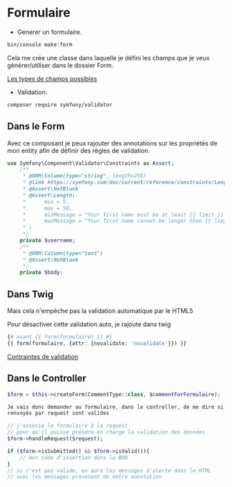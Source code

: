 Formulaire
===========

- Generer un formulaire.

```bash 
bin/console make:form
```

Cela me crée une classe dans laquelle je défini les champs que je veux générer/utiliser dans le dossier Form.

[Les types de champs possibles](http://symfony.com/doc/current/reference/forms/types.html)

- Validation.

```bash
composer require symfony/validator
```

## Dans le Form

Avec ce composant je peux rajouter des annotations sur les propriétés de mon entity afin de définir des règles de validation.

```php
use Symfony\Component\Validator\Constraints as Assert;
    /**
     * @ORM\Column(type="string", length=255)
     * @link https://symfony.com/doc/current/reference/constraints/Length.html
     * @Assert\NotBlank
     * @Assert\Length(
     *      min = 5,
     *      max = 50,
     *      minMessage = "Your first name must be at least {{ limit }} characters long",
     *      maxMessage = "Your first name cannot be longer than {{ limit }} characters"
     * )
     */
    private $username;
    /**
     * @ORM\Column(type="text")
     * @Assert\NotBlank
     */
    private $body;
```

## Dans Twig 

Mais cela n'empèche pas la validation automatique par le HTML5

Pour désactiver cette validation auto, je rajoute dans twig

```php
{# avant {{ form(formulaire) }} #}
{{ form(formulaire, {attr: {novalidate: 'novalidate'}}) }}
```


[Contraintes de validation](http://symfony.com/doc/current/reference/constraints.html)

## Dans le Controller

```php 
$form = $this->createForm(CommentType::class, $commentForFormulaire);

Je vais donc demander au formulaire, dans le controller, de me dire si toutes les données
renvoyés par request sont valides

// j'associe le formulaire à la request 
// pour qu'il puisse prendre en charge la validation des données
$form->handleRequest($request);

if ($form->isSubmitted() && $form->isValid()){
    // mon code d'insertion dans la BDD
}
// si c'est pas valide, on aura les messages d'alerte dans le HTML
// avec les messages provenant de notre annotation
```


